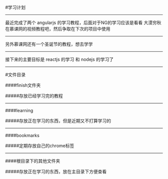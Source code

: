 #学习计划

- - -

最近完成了两个 angularjs 的学习教程，后面对于NG的学习应该是看看 大漠穷秋 在慕课网的视频教程吧，然后争取在下次的项目中使用

- - -

另外慕课网还有一个圣诞节的教程，想去学学

- - -

接下来的主要目标是 reactjs 的学习 和 nodejs 的学习了

- - -

#文件目录

####finish文件夹

#####存放已经学习完的教程

- - -

####learning

#####存放正在学习的东西，但是近期又不打算学习的

- - -

####bookmarks

#####定期存放自己的chrome标签

- - -

####根目录下的其他文件夹

#####存放正在学习的东西，放在主目录下方便查看

